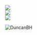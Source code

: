 
![](https://github-readme-stats.vercel.app/api?username=DuncanBH&theme=tokyonight&hide_border=false&include_all_commits=true&count_private=true)<br/>
![](https://github-readme-streak-stats.herokuapp.com/?user=DuncanBH&theme=tokyonight&hide_border=false)<br/>
![](https://github-readme-stats.vercel.app/api/top-langs/?username=DuncanBH&theme=tokyonight&hide_border=false&include_all_commits=true&count_private=true&layout=compact)
<p align="left"> <img src="https://komarev.com/ghpvc/?username=DuncanBH&label=Profile%20views&color=0e75b6&style=flat" alt="DuncanBH" /> </p>
